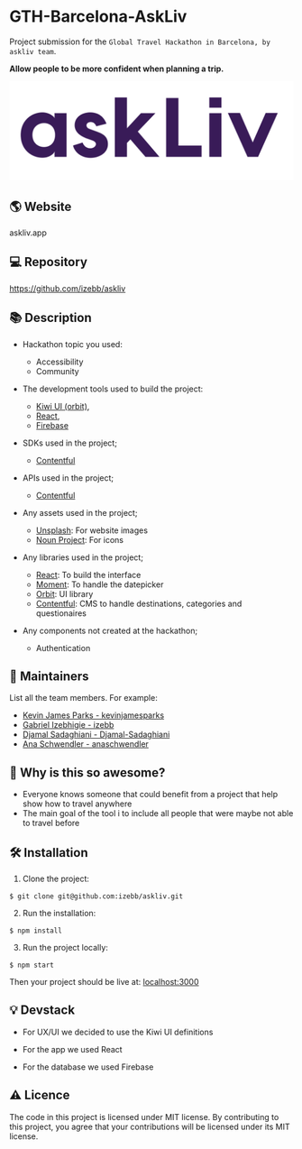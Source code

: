 # GTH-Barcelona-AskLiv
Project submission for the `Global Travel Hackathon in Barcelona, by askliv team`.

**Allow people to be more confident when planning a trip.**

![AskLiv](logo.png)

## :earth_americas: Website

askliv.app

## :computer: Repository

https://github.com/izebb/askliv

## :books: Description

* Hackathon topic you used: 
  * Accessibility 
  * Community

* The development tools used to build the project: 
  * [Kiwi UI (orbit)](https://orbit.kiwi/), 
  * [React](https://reactjs.org/), 
  * [Firebase](https://firebase.google.com)
  
* SDKs used in the project;
  * [Contentful](https://www.contentful.com/)
  
* APIs used in the project;
  * [Contentful](https://www.contentful.com/)

* Any assets used in the project;
  * [Unsplash](https://unsplash.com/): For website images
  * [Noun Project](https://thenounproject.com): For icons
  
* Any libraries used in the project;
  * [React](https://reactjs.org/): To build the interface
  * [Moment](https://momentjs.com/): To handle the datepicker
  * [Orbit](https://orbit.kiwi/): UI library
  * [Contentful](https://www.contentful.com/): CMS to handle destinations, categories and questionaires
  
* Any components not created at the hackathon;
  * Authentication

## :hugs: Maintainers

List all the team members. For example:
* [Kevin James Parks - kevinjamesparks](https://github.com/kevinjamesparks)
* [Gabriel Izebhigie - izebb](https://github.com/izebb)
* [Djamal Sadaghiani - Djamal-Sadaghiani](https://github.com/Djamal-Sadaghiani)
* [Ana Schwendler - anaschwendler](https://github.com/anaschwendler)


## :tada: Why is this so awesome?

* Everyone knows someone that could benefit from a project that help show how to travel anywhere
* The main goal of the tool i to include all people that were maybe not able to travel before

## :hammer_and_wrench: Installation

1. Clone the project:

```console
$ git clone git@github.com:izebb/askliv.git
```

2. Run the installation:

```
$ npm install
```

3. Run the project locally:

```console
$ npm start
```

Then your project should be live at: [localhost:3000](localhost:3000)

## :bulb: Devstack

* For UX/UI we decided to use the Kiwi UI definitions

* For the app we used React

* For the database we used Firebase

## :warning: Licence

The code in this project is licensed under MIT license. By contributing to this project, you agree that your contributions will be licensed under its MIT license.
